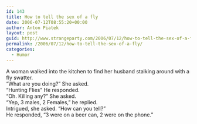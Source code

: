 ```yaml
---
id: 143
title: How to tell the sex of a fly
date: 2006-07-12T08:55:20+00:00
author: Anton Piatek
layout: post
guid: http://www.strangeparty.com/2006/07/12/how-to-tell-the-sex-of-a-fly/
permalink: /2006/07/12/how-to-tell-the-sex-of-a-fly/
categories:
  - Humor
---
```

A woman walked into the kitchen to find her husband stalking around with a fly swatter.  
&#8220;What are you doing?&#8221; She asked.  
&#8220;Hunting Flies&#8221; He responded.  
&#8220;Oh. Killing any?&#8221; She asked.  
&#8220;Yep, 3 males, 2 Females,&#8221; he replied.  
Intrigued, she asked. &#8220;How can you tell?&#8221;  
He responded, &#8220;3 were on a beer can, 2 were on the phone.&#8221;
